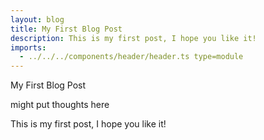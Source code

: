 ```yaml
---
layout: blog
title: My First Blog Post
description: This is my first post, I hope you like it!
imports:
  - ../../../components/header/header.ts type=module
---
```


<page-header>
  My First Blog Post
  <p slot="subtitle">might put thoughts here</p>
</page-header>

This is my first post, I hope you like it!
